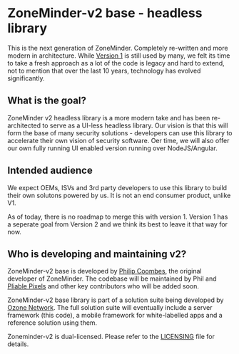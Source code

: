 # ZoneMinder-v2 base - headless library

This is the next generation of ZoneMinder. Completely re-written and more modern in architecture. While [Version 1](https://github.com/zoneminder) is still used by many, we felt its time to take a fresh approach as a lot of the code is legacy and hard to extend, not to mention that over the last 10 years, technology has evolved significantly.


## What is the goal?

ZoneMinder v2 headless library is a more modern take and has been re-architected to serve as a UI-less headless library. Our vision is that this will form the base of many security solutions - developers can use this library to accelerate their own vision of security software. Oer time, we will also offer our own fully running UI enabled version running over NodeJS/Angular.

## Intended audience

We expect OEMs, ISVs and 3rd party developers to use this library to build their own solutons powered by us. It is not an end consumer product, unlike V1.

As of today, there is no roadmap to merge this with version 1. Version 1 has a seperate goal from Version 2 and we think its best to leave it that way for now.

## Who is developing and maintaining v2?
ZoneMinder-v2 base is developed by [Philip Coombes](https://github.com/web2wire), the original developer of ZoneMinder.
The codebase will be maintained by Phil and [Pliable Pixels](https://github.com/pliablepixels) and other key contributors who will be added soon.

ZoneMinder-v2 base library is part of a solution suite being developed by [Ozone Network](http://ozone.network). The full solution suite will eventually include a server framework (this code), a mobile framework for white-labelled apps and a reference solution using them.

Zoneminder-v2 is dual-licensed.
Please refer to the [LICENSING](LICENSE.md) file for details.
